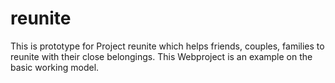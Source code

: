 # reunite
This is prototype for Project reunite which helps friends, couples, families to reunite with their close belongings. This Webproject is an example on the basic working model.

